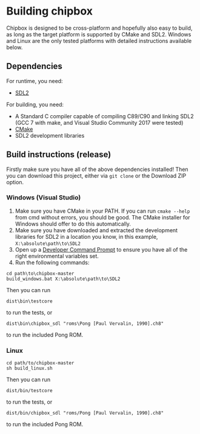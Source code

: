 # Building chipbox

Chipbox is designed to be cross-platform and hopefully also easy to build, as long as the target platform is supported by CMake and SDL2. Windows and Linux are the only tested platforms with detailed instructions available below.

## Dependencies
For runtime, you need:

* [SDL2](https://libsdl.org/)

For building, you need:

* A Standard C compiler capable of compiling C89/C90 and linking SDL2 (GCC 7 with make, and Visual Studio Community 2017 were tested)
* [CMake](https://cmake.org/)
* SDL2 development libraries

## Build instructions (release)
Firstly make sure you have all of the above dependencies installed! Then you can download this project, either via `git clone` or the Download ZIP option.

### Windows (Visual Studio)
1. Make sure you have CMake in your PATH. If you can run `cmake --help` from cmd without errors, you should be good. The CMake installer for Windows should offer to do this automatically.
2. Make sure you have downloaded and extracted the development libraries for SDL2 in a location you know, in this example, `X:\absolute\path\to\SDL2`
3. Open up a [Developer Command Prompt](https://docs.microsoft.com/en-us/cpp/build/building-on-the-command-line#developer-command-prompt-shortcuts) to ensure you have all of the right environmental variables set.
4. Run the following commands:

<!-- please ignore -->

    cd path\to\chipbox-master
    build_windows.bat X:\absolute\path\to\SDL2

Then you can run

    dist\bin\testcore

to run the tests, or

    dist\bin\chipbox_sdl "roms\Pong [Paul Vervalin, 1990].ch8"

to run the included Pong ROM.

### Linux

    cd path/to/chipbox-master
    sh build_linux.sh

Then you can run

    dist/bin/testcore

to run the tests, or

    dist/bin/chipbox_sdl "roms/Pong [Paul Vervalin, 1990].ch8"

to run the included Pong ROM.

